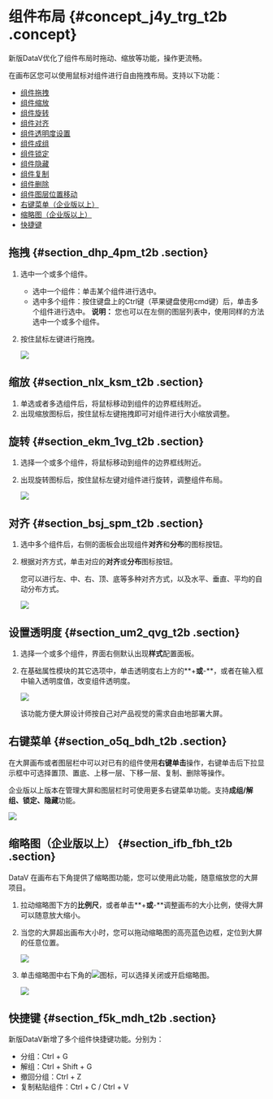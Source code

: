 # 组件布局 {#concept_j4y_trg_t2b .concept}

新版DataV优化了组件布局时拖动、缩放等功能，操作更流畅。

在画布区您可以使用鼠标对组件进行自由拖拽布局。支持以下功能：

-   [组件拖拽](#)
-   [组件缩放](#)
-   [组件旋转](#)
-   [组件对齐](#)
-   [组件透明度设置](#)
-   [组件成组](cn.zh-CN/用户指南/管理组件/成组组件.md#)
-   [组件锁定](cn.zh-CN/用户指南/管理组件/锁定组件.md#)
-   [组件隐藏](cn.zh-CN/用户指南/管理组件/隐藏组件.md#)
-   [组件复制](cn.zh-CN/用户指南/管理组件/复制组件.md#)
-   [组件删除](cn.zh-CN/用户指南/管理组件/删除组件.md#)
-   [组件图层位置移动](cn.zh-CN/用户指南/管理界面编辑器/图层管理/组件图层位置移动.md#)
-   [右键菜单（企业版以上）](#)
-   [缩略图（企业版以上）](#)
-   [快捷键](#)

## 拖拽 {#section_dhp_4pm_t2b .section}

1.  选中一个或多个组件。

    -   选中一个组件：单击某个组件进行选中。
    -   选中多个组件：按住键盘上的Ctrl键（苹果键盘使用cmd键）后，单击多个组件进行选中。
    **说明：** 您也可以在左侧的图层列表中，使用同样的方法选中一个或多个组件。

2.  按住鼠标左键进行拖拽。

    ![](images/9209_zh-CN.gif)


## 缩放 {#section_nlx_ksm_t2b .section}

1.  单选或者多选组件后，将鼠标移动到组件的边界框线附近。
2.  出现缩放图标后，按住鼠标左键拖拽即可对组件进行大小缩放调整。

## 旋转 {#section_ekm_1vg_t2b .section}

1.  选择一个或多个组件，将鼠标移动到组件的边界框线附近。
2.  出现旋转图标后，按住鼠标左键对组件进行旋转，调整组件布局。

    ![](images/9211_zh-CN.gif)


## 对齐 {#section_bsj_spm_t2b .section}

1.  选中多个组件后，右侧的面板会出现组件**对齐**和**分布**的图标按钮。
2.  根据对齐方式，单击对应的**对齐**或**分布**图标按钮。

    您可以进行左、中、右、顶、底等多种对齐方式，以及水平、垂直、平均的自动分布方式。

    ![](http://static-aliyun-doc.oss-cn-hangzhou.aliyuncs.com/assets/img/17372/15343215419243_zh-CN.png)


## 设置透明度 {#section_um2_qvg_t2b .section}

1.  选择一个或多个组件，界面右侧默认出现**样式**配置面板。
2.  在基础属性模块的其它选项中，单击透明度右上方的**+**或**-**，或者在输入框中输入透明度值，改变组件透明度。

    ![](http://static-aliyun-doc.oss-cn-hangzhou.aliyuncs.com/assets/img/17372/15343215529212_zh-CN.png)

    该功能方便大屏设计师按自己对产品视觉的需求自由地部署大屏。


## 右键菜单 {#section_o5q_bdh_t2b .section}

在大屏画布或者图层栏中可以对已有的组件使用**右键单击**操作，右键单击后下拉显示框中可选择置顶、置底、上移一层、下移一层、复制、删除等操作。

企业版以上版本在管理大屏和图层栏时可使用更多右键菜单功能。支持**成组/解组、锁定、隐藏**功能。

![](http://static-aliyun-doc.oss-cn-hangzhou.aliyuncs.com/assets/img/17372/15343215529221_zh-CN.png)

## 缩略图（企业版以上） {#section_ifb_fbh_t2b .section}

DataV 在画布右下角提供了缩略图功能，您可以使用此功能，随意缩放您的大屏项目。

1.  拉动缩略图下方的**比例尺**，或者单击**+**或**-**调整画布的大小比例，使得大屏可以随意放大缩小。
2.  当您的大屏超出画布大小时，您可以拖动缩略图的高亮蓝色边框，定位到大屏的任意位置。

    ![](http://static-aliyun-doc.oss-cn-hangzhou.aliyuncs.com/assets/img/17372/15343215529219_zh-CN.png)

3.  单击缩略图中右下角的![](http://static-aliyun-doc.oss-cn-hangzhou.aliyuncs.com/assets/img/17375/15343215529216_zh-CN.png)图标，可以选择关闭或开启缩略图。

    ![](images/9220_zh-CN.gif)


## 快捷键 {#section_f5k_mdh_t2b .section}

新版DataV新增了多个组件快捷键功能。分别为：

-   分组：Ctrl + G
-   解组：Ctrl + Shift + G
-   撤回分组：Ctrl + Z
-   复制粘贴组件：Ctrl + C / Ctrl + V

